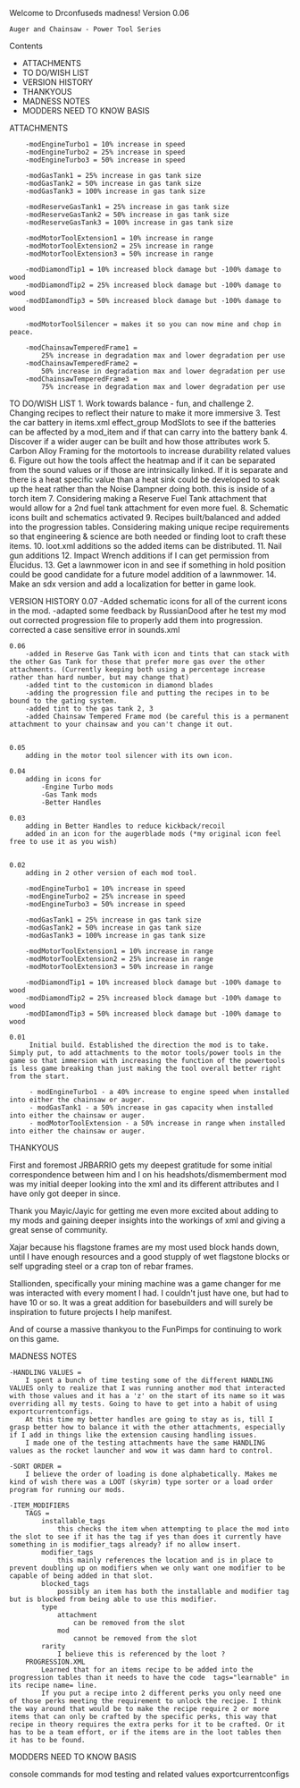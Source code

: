 Welcome to Drconfuseds madness!
Version 0.06

	Auger and Chainsaw - Power Tool Series

Contents 
* 	ATTACHMENTS
*	TO DO/WISH LIST
*	VERSION HISTORY
*	THANKYOUS
*	MADNESS NOTES
*	MODDERS NEED TO KNOW BASIS

ATTACHMENTS

		-modEngineTurbo1 = 10% increase in speed
		-modEngineTurbo2 = 25% increase in speed
		-modEngineTurbo3 = 50% increase in speed
		
		-modGasTank1 = 25% increase in gas tank size
		-modGasTank2 = 50% increase in gas tank size
		-modGasTank3 = 100% increase in gas tank size
		
		-modReserveGasTank1 = 25% increase in gas tank size
		-modReserveGasTank2 = 50% increase in gas tank size
		-modReserveGasTank3 = 100% increase in gas tank size
		
		-modMotorToolExtension1 = 10% increase in range
		-modMotorToolExtension2 = 25% increase in range
		-modMotorToolExtension3 = 50% increase in range
		
		-modDiamondTip1 = 10% increased block damage but -100% damage to wood
		-modDiamondTip2 = 25% increased block damage but -100% damage to wood
		-modDIamondTip3 = 50% increased block damage but -100% damage to wood
		
		-modMotorToolSilencer = makes it so you can now mine and chop in peace. 
			
		-modChainsawTemperedFrame1 = 
			25% increase in degradation max and lower degradation per use
		-modChainsawTemperedFrame2 = 
			50% increase in degradation max and lower degradation per use
		-modChainsawTemperedFrame3 = 
			75% increase in degradation max and lower degradation per use
			
			
TO DO/WISH LIST
	1. Work towards balance - fun, and challenge
	2. Changing recipes to reflect their nature to make it more immersive
	3. Test the car battery in items.xml effect_group ModSlots to see if the batteries can be affected by a mod_item and if that can carry into the battery bank
	4. Discover if a wider auger can be built and how those attributes work
	5. Carbon Alloy Framing for the motortools to increase durability related values
	6. Figure out how the tools affect the heatmap and if it can be separated from the sound values or if those are intrinsically linked. If it is separate and there is a heat specific value than a heat sink could be developed to soak up the heat rather than the Noise Dampner doing both.
			this is inside of a torch item
			<property name="HeatMapStrength" value="4.05"/>
			<property name="HeatMapTime" value="1200"/>
	7. Considering making a Reserve Fuel Tank attachment that would allow for a 2nd fuel tank attachment for even more fuel. 
	8. Schematic icons built and schematics activated
	9. Recipes built/balanced and added into the progression tables. Considering making unique recipe requirements so that engineering & science are both needed or finding loot to craft these items.
	10. loot.xml additions so the added items can be distributed.
	11. Nail gun additions
	12. Impact Wrench additions if I can get permission from Elucidus.
	13. Get a lawnmower icon in and see if something in hold position could be good candidate for a future model addition of a lawnmower.
	14. Make an sdx version and add a localization for better in game look.

	
	
VERSION HISTORY
	0.07
		-Added schematic icons for all of the current icons in the mod.
		-adapted some feedback by RussianDood after he test my mod out
			corrected progression file to properly add them into progression.
			corrected a case sensitive error in sounds.xml
		
	0.06
		-added in Reserve Gas Tank with icon and tints that can stack with the other Gas Tank for those that prefer more gas over the other attachments. (Currently keeping both using a percentage increase rather than hard number, but may change that)
		-added tint to the customicon in diamond blades
		-adding the progression file and putting the recipes in to be bound to the gating system.
		-added tint to the gas tank 2, 3
		-added Chainsaw Tempered Frame mod (be careful this is a permanent attachment to your chainsaw and you can't change it out.
		
		
	0.05
		adding in the motor tool silencer with its own icon.

	0.04
		adding in icons for	
			-Engine Turbo mods
			-Gas Tank mods
			-Better Handles 

	0.03
		adding in Better Handles to reduce kickback/recoil
		added in an icon for the augerblade mods (*my original icon feel free to use it as you wish)

		
	0.02
		adding in 2 other version of each mod tool.
		
		-modEngineTurbo1 = 10% increase in speed
		-modEngineTurbo2 = 25% increase in speed
		-modEngineTurbo3 = 50% increase in speed
		
		-modGasTank1 = 25% increase in gas tank size
		-modGasTank2 = 50% increase in gas tank size
		-modGasTank3 = 100% increase in gas tank size
		
		-modMotorToolExtension1 = 10% increase in range
		-modMotorToolExtension2 = 25% increase in range
		-modMotorToolExtension3 = 50% increase in range
		
		-modDiamondTip1 = 10% increased block damage but -100% damage to wood
		-modDiamondTip2 = 25% increased block damage but -100% damage to wood
		-modDIamondTip3 = 50% increased block damage but -100% damage to wood		
	
	0.01
		 Initial build. Established the direction the mod is to take. Simply put, to add attachments to the motor tools/power tools in the game so that immersion with increasing the function of the powertools is less game breaking than just making the tool overall better right from the start.
		 
		 - modEngineTurbo1 - a 40% increase to engine speed when installed into either the chainsaw or auger.
		 - modGasTank1 - a 50% increase in gas capacity when installed into either the chainsaw or auger.
		 - modMotorToolExtension - a 50% increase in range when installed into either the chainsaw or auger.
		 

THANKYOUS

First and foremost JRBARRIO gets my deepest gratitude for some initial correspondence between him and I on his headshots/dismemberment mod was my initial deeper looking into the xml and its different attributes and I have only got deeper in since.

Thank you Mayic/Jayic for getting me even more excited about adding to my mods and gaining deeper insights into the workings of xml and giving a great sense of community.

Xajar because his flagstone frames are my most used block hands down, until I have enough resources and a good stupply of wet flagstone blocks or self upgrading steel or a crap ton of rebar frames.

Stallionden, specifically your mining machine was a game changer for me was interacted with every moment I had. I couldn't just have one, but had to have 10 or so. It was a great addition for basebuilders and will surely be inspiration to future projects I help manifest.

And of course a massive thankyou to the FunPimps for continuing to work on this game.


		

MADNESS NOTES

	-HANDLING VALUES = 
		I spent a bunch of time testing some of the different HANDLING VALUES only to realize that I was running another mod that interacted with those values and it has a 'z' on the start of its name so it was overriding all my tests. Going to have to get into a habit of using exportcurrentconfigs.
		At this time my better handles are going to stay as is, till I grasp better how to balance it with the other attachments, especially if I add in things like the extension causing handling issues.
		I made one of the testing attachments have the same HANDLING values as the rocket launcher and wow it was damn hard to control.
		
	-SORT ORDER = 
		I believe the order of loading is done alphabetically. Makes me kind of wish there was a LOOT (skyrim) type sorter or a load order program for running our mods.
	
	-ITEM_MODIFIERS 
		TAGS =
			installable_tags
				this checks the item when attempting to place the mod into the slot to see if it has the tag if yes than does it currently have something in is modifier_tags already? if no allow insert.
			modifier_tags
				this mainly references the location and is in place to prevent doubling up on modifiers when we only want one modifier to be capable of being added in that slot.
			blocked_tags
				possibly an item has both the installable and modifier tag but is blocked from being able to use this modifier.
			type
				attachment
					can be removed from the slot
				mod
					cannot be removed from the slot 
			rarity
				I believe this is referenced by the loot ?
		PROGRESSION.XML
			Learned that for an items recipe to be added into the progression tables than it needs to have the code  tags="learnable" in its recipe name= line.
			If you put a recipe into 2 different perks you only need one of those perks meeting the requirement to unlock the recipe. I think the way around that would be to make the recipe require 2 or more items that can only be crafted by the specific perks, this way that recipe in theory requires the extra perks for it to be crafted. Or it has to be a team effort, or if the items are in the loot tables then it has to be found.
	
	
MODDERS NEED TO KNOW BASIS

console commands for mod testing and related values
	exportcurrentconfigs



